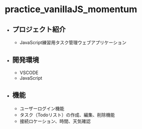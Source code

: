 # practice_vanillaJS_momentum

* ## プロジェクト紹介
  * JavaScript練習用タスク管理ウェブアプリケーション

- ## 開発環境
  - VSCODE
  - JavaScript

+ ## 機能
  + ユーザーログイン機能
  + タスク（Todoリスト）の作成、編集、削除機能
  + 接続ロケーション、時間、天気確認
